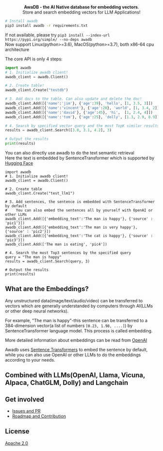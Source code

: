 <p align="center">
    <b>AwaDB - the AI Native database for embedding vectors</b>. <br />
    Store and search embedding vectors for LLM Applications!
</p>

```bash
# Install awadb
pip3 install awadb -r requirements.txt 
```
If not available, please try `pip3 install --index-url https://pypi.org/simple/ --no-deps awadb`  
Now support Linux(python>=3.6), MacOS(python>=3.7), both x86-64 cpu architecture
  
  
  


The core API is only 4 steps: 

```python
import awadb
# 1. Initialize awadb client!
awadb_client = awadb.Client()

# 2. Create table!
awadb_client.Create("testdb")

# 3. Add docs to the table. Can also update and delete the doc!
awadb_client.Add([{'name':'jim'}, {'age':39}, 'hello', [1, 3.5, 3]])
awadb_client.Add([{'name':'vincent'}, {'age':28}, 'world', [1, 3.4, 2]])
awadb_client.Add([{'name':'david'}, {'age':45}, 'hi',  [1, 2.4, 4]])
awadb_client.Add([{'name':'tom'}, {'age':25}, 'dolly', [1.3, 2.9, 8.9]])

# 4. Search by specified vector query and the most TopK similar results
results = awadb_client.Search([3.0, 3.1, 4.2], 3)

# Output the results
print(results)

```

You can also directly use awadb to do the text semantic retrieval  
Here the text is embedded by SentenceTransformer which is supported by [Hugging Face](https://huggingface.co)
```another example
import awadb
# 1. Initialize awadb client!
awadb_client = awadb.Client()

# 2. Create table
awadb_client.Create("test_llm1") 

# 3. Add sentences, the sentence is embedded with SentenceTransformer by default
#    You can also embed the sentences all by yourself with OpenAI or other LLMs
awadb_client.Add([{'embedding_text':'The man is happy'}, {'source' : 'pic1'}])
awadb_client.Add([{'embedding_text':'The man is very happy'}, {'source' : 'pic2'}])
awadb_client.Add([{'embedding_text':'The cat is happy'}, {'source' : 'pic3'}])
awadb_client.Add(['The man is eating', 'pic4'])

# 4. Search the most Top3 sentences by the specified query
query = "The man is happy"
results = awadb_client.Search(query, 3)

# Output the results
print(results)

```

## What are the Embeddings?

Any unstructured data(image/text/audio/video) can be transferred to vectors which are generally understanded by computers through AI(LLMs or other deep neural networks).   
  
For example, "The man is happy"-this sentence can be transferred to a 384-dimension vector(a list of numbers `[0.23, 1.98, ....]`) by SentenceTransformer language model. This process is called embedding.

More detailed information about embeddings can be read from [OpenAI](https://platform.openai.com/docs/guides/embeddings/what-are-embeddings)

Awadb uses [Sentence Transformers](https://huggingface.co/sentence-transformers) to embed the sentence by default, while you can also use OpenAI or other LLMs to do the embeddings according to your needs.


## Combined with LLMs(OpenAI, Llama, Vicuna, Alpaca, ChatGLM, Dolly) and Langchain


## Get involved

- [Issues and PR](https://github.com/awa-ai/awadb/issues)  
- [Roadmap and Contribution](https://github.com/awa-ai/awadb/blob/main/ROADMAP.md)


## License

[Apache 2.0](./LICENSE)
